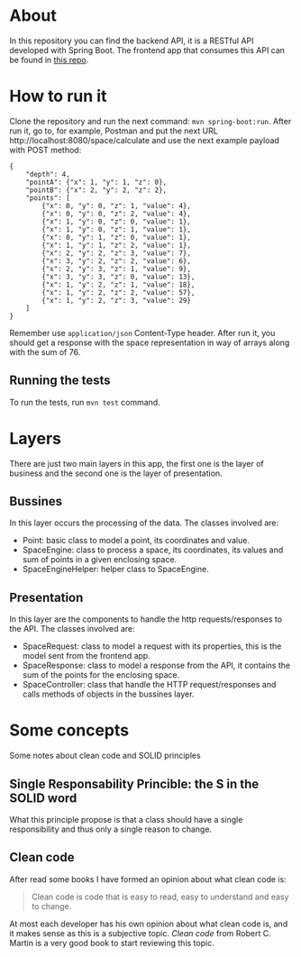 # About
In this repository you can find the backend API, it is a RESTful API developed with Spring Boot. 
The frontend app that consumes this API can be found in [this repo](https://github.com/devaldana/cubes-web).

# How to run it
Clone the repository and run the next command: `mvn spring-boot:run`. After run it, go to, for example, Postman and put the next URL http://localhost:8080/space/calculate and use the next example payload with POST method:

```
{
	"depth": 4,
	"pointA": {"x": 1, "y": 1, "z": 0},
	"pointB": {"x": 2, "y": 2, "z": 2},
	"points": [
		{"x": 0, "y": 0, "z": 1, "value": 4},
		{"x": 0, "y": 0, "z": 2, "value": 4},
		{"x": 1, "y": 0, "z": 0, "value": 1},
		{"x": 1, "y": 0, "z": 1, "value": 1},
		{"x": 0, "y": 1, "z": 0, "value": 1},
		{"x": 1, "y": 1, "z": 2, "value": 1},
		{"x": 2, "y": 2, "z": 3, "value": 7},
		{"x": 3, "y": 2, "z": 2, "value": 6},
		{"x": 2, "y": 3, "z": 1, "value": 9},
		{"x": 3, "y": 3, "z": 0, "value": 13},
		{"x": 1, "y": 2, "z": 1, "value": 18},
		{"x": 1, "y": 2, "z": 2, "value": 57},
		{"x": 1, "y": 2, "z": 3, "value": 29}
	]
}
```
Remember use `application/json` Content-Type header. After run it, you should get a response with the space representation in way of arrays along with the sum of 76.

## Running the tests
To run the tests, run `mvn test` command.

# Layers
There are just two main layers in this app, the first one is the layer of business and the second one is the layer of presentation.

## Bussines
In this layer occurs the processing of the data. The classes involved are:
* Point: basic class to model a point, its coordinates and value.
* SpaceEngine: class to process a space, its coordinates, its values and sum of points in a given enclosing space.
* SpaceEngineHelper: helper class to SpaceEngine.

## Presentation
In this layer are the components to handle the http requests/responses to the API. The classes involved are:
* SpaceRequest: class to model a request with its properties, this is the model sent from the frontend app.
* SpaceResponse: class to model a response from the API, it contains the sum of the points for the enclosing space.
* SpaceController: class that handle the HTTP request/responses and calls methods of objects in the bussines layer.

# Some concepts
Some notes about clean code and SOLID principles

## Single Responsability Princible: the S in the SOLID word
What this principle propose is that a class should have a single responsibility and thus only a single reason to change.

## Clean code
After read some books I have formed an opinion about what clean code is:
> Clean code is code that is easy to read, easy to understand and easy to change.

At most each developer has his own opinion about what clean code is, and it makes sense as this is a subjective topic. 
*Clean code* from Robert C. Martin is a very good book to start reviewing this topic.
